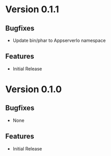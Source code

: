 # Version 0.1.1

## Bugfixes

* Update bin/phar to AppserverIo namespace

## Features

* Initial Release

# Version 0.1.0

## Bugfixes

* None

## Features

* Initial Release